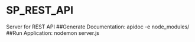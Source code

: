 # SP_REST_API
Server for REST API
##Generate Documentation:
apidoc -e node_modules/
##Run Application:
nodemon server.js
